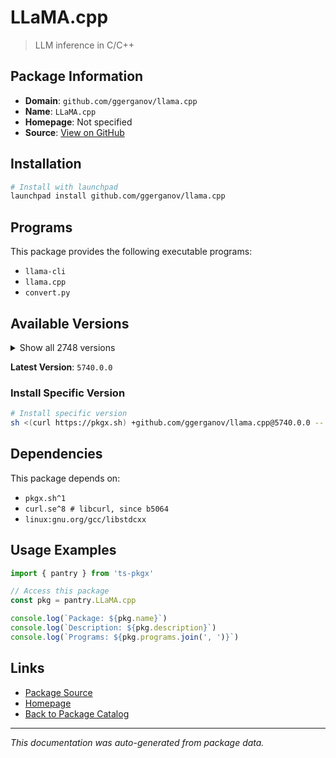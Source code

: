 # LLaMA.cpp

> LLM inference in C/C++

## Package Information

- **Domain**: `github.com/ggerganov/llama.cpp`
- **Name**: `LLaMA.cpp`
- **Homepage**: Not specified
- **Source**: [View on GitHub](https://github.com/pkgxdev/pantry/tree/main/projects/github.com/ggerganov/llama.cpp/package.yml)

## Installation

```bash
# Install with launchpad
launchpad install github.com/ggerganov/llama.cpp
```

## Programs

This package provides the following executable programs:

- `llama-cli`
- `llama.cpp`
- `convert.py`

## Available Versions

<details>
<summary>Show all 2748 versions</summary>

- `5740.0.0`, `5738.0.0`, `5737.0.0`, `5736.0.0`, `5735.0.0`
- `5734.0.0`, `5733.0.0`, `5731.0.0`, `5729.0.0`, `5728.0.0`
- `5726.0.0`, `5723.0.0`, `5722.0.0`, `5721.0.0`, `5720.0.0`
- `5719.0.0`, `5718.0.0`, `5717.0.0`, `5716.0.0`, `5715.0.0`
- `5714.0.0`, `5713.0.0`, `5712.0.0`, `5711.0.0`, `5709.0.0`
- `5708.0.0`, `5707.0.0`, `5706.0.0`, `5704.0.0`, `5703.0.0`
- `5702.0.0`, `5701.0.0`, `5699.0.0`, `5698.0.0`, `5697.0.0`
- `5696.0.0`, `5695.0.0`, `5693.0.0`, `5689.0.0`, `5688.0.0`
- `5687.0.0`, `5686.0.0`, `5685.0.0`, `5684.0.0`, `5683.0.0`
- `5682.0.0`, `5681.0.0`, `5679.0.0`, `5676.0.0`, `5675.0.0`
- `5674.0.0`, `5673.0.0`, `5672.0.0`, `5671.0.0`, `5670.0.0`
- `5669.0.0`, `5668.0.0`, `5667.0.0`, `5666.0.0`, `5664.0.0`
- `5662.0.0`, `5659.0.0`, `5657.0.0`, `5655.0.0`, `5654.0.0`
- `5653.0.0`, `5652.0.0`, `5651.0.0`, `5650.0.0`, `5649.0.0`
- `5648.0.0`, `5646.0.0`, `5645.0.0`, `5644.0.0`, `5642.0.0`
- `5641.0.0`, `5640.0.0`, `5639.0.0`, `5638.0.0`, `5637.0.0`
- `5636.0.0`, `5634.0.0`, `5633.0.0`, `5632.0.0`, `5631.0.0`
- `5630.0.0`, `5629.0.0`, `5627.0.0`, `5625.0.0`, `5624.0.0`
- `5622.0.0`, `5621.0.0`, `5620.0.0`, `5618.0.0`, `5617.0.0`
- `5615.0.0`, `5614.0.0`, `5613.0.0`, `5612.0.0`, `5610.0.0`
- `5609.0.0`, `5608.0.0`, `5606.0.0`, `5604.0.0`, `5603.0.0`
- `5602.0.0`, `5601.0.0`, `5600.0.0`, `5598.0.0`, `5596.0.0`
- `5595.0.0`, `5593.0.0`, `5592.0.0`, `5591.0.0`, `5590.0.0`
- `5589.0.0`, `5588.0.0`, `5587.0.0`, `5586.0.0`, `5585.0.0`
- `5584.0.0`, `5581.0.0`, `5580.0.0`, `5578.0.0`, `5577.0.0`
- `5576.0.0`, `5575.0.0`, `5574.0.0`, `5573.0.0`, `5572.0.0`
- `5571.0.0`, `5569.0.0`, `5568.0.0`, `5560.0.0`, `5559.0.0`
- `5558.0.0`, `5556.0.0`, `5555.0.0`, `5554.0.0`, `5552.0.0`
- `5551.0.0`, `5548.0.0`, `5547.0.0`, `5546.0.0`, `5545.0.0`
- `5544.0.0`, `5543.0.0`, `5541.0.0`, `5540.0.0`, `5539.0.0`
- `5538.0.0`, `5537.0.0`, `5535.0.0`, `5534.0.0`, `5533.0.0`
- `5532.0.0`, `5530.0.0`, `5529.0.0`, `5526.0.0`, `5524.0.0`
- `5522.0.0`, `5519.0.0`, `5517.0.0`, `5516.0.0`, `5515.0.0`
- `5514.0.0`, `5513.0.0`, `5512.0.0`, `5510.0.0`, `5509.0.0`
- `5508.0.0`, `5506.0.0`, `5505.0.0`, `5504.0.0`, `5503.0.0`
- `5502.0.0`, `5501.0.0`, `5499.0.0`, `5498.0.0`, `5497.0.0`
- `5495.0.0`, `5494.0.0`, `5493.0.0`, `5492.0.0`, `5490.0.0`
- `5489.0.0`, `5488.0.0`, `5486.0.0`, `5484.0.0`, `5483.0.0`
- `5481.0.0`, `5480.0.0`, `5479.0.0`, `5478.0.0`, `5477.0.0`
- `5476.0.0`, `5475.0.0`, `5474.0.0`, `5473.0.0`, `5472.0.0`
- `5471.0.0`, `5468.0.0`, `5466.0.0`, `5465.0.0`, `5464.0.0`
- `5463.0.0`, `5462.0.0`, `5461.0.0`, `5460.0.0`, `5459.0.0`
- `5458.0.0`, `5456.0.0`, `5454.0.0`, `5453.0.0`, `5452.0.0`
- `5451.0.0`, `5450.0.0`, `5449.0.0`, `5448.0.0`, `5446.0.0`
- `5444.0.0`, `5443.0.0`, `5442.0.0`, `5441.0.0`, `5440.0.0`
- `5439.0.0`, `5438.0.0`, `5437.0.0`, `5436.0.0`, `5435.0.0`
- `5434.0.0`, `5432.0.0`, `5431.0.0`, `5430.0.0`, `5429.0.0`
- `5427.0.0`, `5426.0.0`, `5425.0.0`, `5423.0.0`, `5422.0.0`
- `5421.0.0`, `5417.0.0`, `5415.0.0`, `5414.0.0`, `5412.0.0`
- `5411.0.0`, `5410.0.0`, `5409.0.0`, `5406.0.0`, `5405.0.0`
- `5404.0.0`, `5402.0.0`, `5401.0.0`, `5400.0.0`, `5395.0.0`
- `5394.0.0`, `5392.0.0`, `5391.0.0`, `5390.0.0`, `5388.0.0`
- `5387.0.0`, `5385.0.0`, `5384.0.0`, `5382.0.0`, `5381.0.0`
- `5380.0.0`, `5379.0.0`, `5378.0.0`, `5377.0.0`, `5372.0.0`
- `5371.0.0`, `5370.0.0`, `5368.0.0`, `5367.0.0`, `5366.0.0`
- `5365.0.0`, `5363.0.0`, `5361.0.0`, `5360.0.0`, `5359.0.0`
- `5358.0.0`, `5357.0.0`, `5356.0.0`, `5355.0.0`, `5354.0.0`
- `5353.0.0`, `5352.0.0`, `5351.0.0`, `5350.0.0`, `5349.0.0`
- `5347.0.0`, `5346.0.0`, `5345.0.0`, `5344.0.0`, `5342.0.0`
- `5341.0.0`, `5340.0.0`, `5338.0.0`, `5336.0.0`, `5335.0.0`
- `5334.0.0`, `5333.0.0`, `5332.0.0`, `5331.0.0`, `5330.0.0`
- `5329.0.0`, `5328.0.0`, `5327.0.0`, `5326.0.0`, `5325.0.0`
- `5324.0.0`, `5323.0.0`, `5322.0.0`, `5321.0.0`, `5320.0.0`
- `5318.0.0`, `5317.0.0`, `5313.0.0`, `5311.0.0`, `5310.0.0`
- `5309.0.0`, `5308.0.0`, `5306.0.0`, `5303.0.0`, `5302.0.0`
- `5301.0.0`, `5300.0.0`, `5299.0.0`, `5298.0.0`, `5297.0.0`
- `5296.0.0`, `5295.0.0`, `5293.0.0`, `5292.0.0`, `5289.0.0`
- `5287.0.0`, `5286.0.0`, `5284.0.0`, `5283.0.0`, `5281.0.0`
- `5280.0.0`, `5279.0.0`, `5278.0.0`, `5277.0.0`, `5276.0.0`
- `5275.0.0`, `5274.0.0`, `5273.0.0`, `5272.0.0`, `5271.0.0`
- `5270.0.0`, `5269.0.0`, `5267.0.0`, `5266.0.0`, `5265.0.0`
- `5261.0.0`, `5260.0.0`, `5259.0.0`, `5258.0.0`, `5257.0.0`
- `5255.0.0`, `5254.0.0`, `5253.0.0`, `5252.0.0`, `5250.0.0`
- `5249.0.0`, `5248.0.0`, `5246.0.0`, `5243.0.0`, `5242.0.0`
- `5241.0.0`, `5239.0.0`, `5237.0.0`, `5236.0.0`, `5235.0.0`
- `5233.0.0`, `5232.0.0`, `5231.0.0`, `5230.0.0`, `5228.0.0`
- `5226.0.0`, `5225.0.0`, `5223.0.0`, `5222.0.0`, `5221.0.0`
- `5220.0.0`, `5219.0.0`, `5218.0.0`, `5217.0.0`, `5216.0.0`
- `5215.0.0`, `5214.0.0`, `5213.0.0`, `5212.0.0`, `5211.0.0`
- `5210.0.0`, `5209.0.0`, `5208.0.0`, `5207.0.0`, `5205.0.0`
- `5204.0.0`, `5202.0.0`, `5201.0.0`, `5200.0.0`, `5199.0.0`
- `5198.0.0`, `5197.0.0`, `5196.0.0`, `5195.0.0`, `5194.0.0`
- `5193.0.0`, `5192.0.0`, `5191.0.0`, `5190.0.0`, `5189.0.0`
- `5188.0.0`, `5187.0.0`, `5186.0.0`, `5185.0.0`, `5184.0.0`
- `5181.0.0`, `5180.0.0`, `5178.0.0`, `5177.0.0`, `5176.0.0`
- `5175.0.0`, `5174.0.0`, `5173.0.0`, `5171.0.0`, `5170.0.0`
- `5169.0.0`, `5166.0.0`, `5165.0.0`, `5164.0.0`, `5163.0.0`
- `5162.0.0`, `5161.0.0`, `5160.0.0`, `5159.0.0`, `5158.0.0`
- `5156.0.0`, `5155.0.0`, `5153.0.0`, `5152.0.0`, `5151.0.0`
- `5150.0.0`, `5149.0.0`, `5148.0.0`, `5147.0.0`, `5146.0.0`
- `5145.0.0`, `5144.0.0`, `5143.0.0`, `5142.0.0`, `5141.0.0`
- `5140.0.0`, `5138.0.0`, `5137.0.0`, `5136.0.0`, `5135.0.0`
- `5134.0.0`, `5133.0.0`, `5132.0.0`, `5131.0.0`, `5129.0.0`
- `5127.0.0`, `5126.0.0`, `5125.0.0`, `5124.0.0`, `5123.0.0`
- `5122.0.0`, `5121.0.0`, `5120.0.0`, `5119.0.0`, `5118.0.0`
- `5117.0.0`, `5116.0.0`, `5115.0.0`, `5114.0.0`, `5113.0.0`
- `5108.0.0`, `5107.0.0`, `5106.0.0`, `5099.0.0`, `5097.0.0`
- `5096.0.0`, `5094.0.0`, `5093.0.0`, `5092.0.0`, `5089.0.0`
- `5086.0.0`, `5085.0.0`, `5084.0.0`, `5083.0.0`, `5082.0.0`
- `5081.0.0`, `5080.0.0`, `5079.0.0`, `5078.0.0`, `5076.0.0`
- `5074.0.0`, `5073.0.0`, `5072.0.0`, `5071.0.0`, `5066.0.0`
- `5064.0.0`, `5062.0.0`, `5061.0.0`, `5060.0.0`, `5059.0.0`
- `5058.0.0`, `5057.0.0`, `5056.0.0`, `5055.0.0`, `5054.0.0`
- `5053.0.0`, `5052.0.0`, `5050.0.0`, `5049.0.0`, `5046.0.0`
- `5045.0.0`, `5043.0.0`, `5041.0.0`, `5039.0.0`, `5038.0.0`
- `5037.0.0`, `5036.0.0`, `5035.0.0`, `5034.0.0`, `5033.0.0`
- `5032.0.0`, `5031.0.0`, `5030.0.0`, `5029.0.0`, `5028.0.0`
- `5026.0.0`, `5025.0.0`, `5022.0.0`, `5021.0.0`, `5019.0.0`
- `5018.0.0`, `5017.0.0`, `5016.0.0`, `5015.0.0`, `5013.0.0`
- `5012.0.0`, `5010.0.0`, `5009.0.0`, `5006.0.0`, `5005.0.0`
- `5004.0.0`, `5003.0.0`, `5002.0.0`, `5001.0.0`, `4999.0.0`
- `4998.0.0`, `4997.0.0`, `4992.0.0`, `4991.0.0`, `4990.0.0`
- `4988.0.0`, `4987.0.0`, `4986.0.0`, `4985.0.0`, `4984.0.0`
- `4982.0.0`, `4981.0.0`, `4980.0.0`, `4978.0.0`, `4977.0.0`
- `4976.0.0`, `4974.0.0`, `4972.0.0`, `4970.0.0`, `4969.0.0`
- `4967.0.0`, `4966.0.0`, `4964.0.0`, `4963.0.0`, `4961.0.0`
- `4958.0.0`, `4957.0.0`, `4956.0.0`, `4953.0.0`, `4951.0.0`
- `4948.0.0`, `4947.0.0`, `4945.0.0`, `4944.0.0`, `4942.0.0`
- `4940.0.0`, `4939.0.0`, `4938.0.0`, `4937.0.0`, `4936.0.0`
- `4935.0.0`, `4934.0.0`, `4933.0.0`, `4932.0.0`, `4930.0.0`
- `4929.0.0`, `4927.0.0`, `4926.0.0`, `4925.0.0`, `4924.0.0`
- `4923.0.0`, `4921.0.0`, `4920.0.0`, `4919.0.0`, `4916.0.0`
- `4915.0.0`, `4914.0.0`, `4913.0.0`, `4912.0.0`, `4911.0.0`
- `4910.0.0`, `4909.0.0`, `4908.0.0`, `4907.0.0`, `4905.0.0`
- `4903.0.0`, `4902.0.0`, `4901.0.0`, `4900.0.0`, `4899.0.0`
- `4898.0.0`, `4897.0.0`, `4896.0.0`, `4895.0.0`, `4893.0.0`
- `4892.0.0`, `4891.0.0`, `4889.0.0`, `4888.0.0`, `4886.0.0`
- `4885.0.0`, `4884.0.0`, `4882.0.0`, `4880.0.0`, `4879.0.0`
- `4877.0.0`, `4876.0.0`, `4875.0.0`, `4874.0.0`, `4873.0.0`
- `4872.0.0`, `4871.0.0`, `4870.0.0`, `4869.0.0`, `4868.0.0`
- `4867.0.0`, `4865.0.0`, `4864.0.0`, `4863.0.0`, `4861.0.0`
- `4860.0.0`, `4859.0.0`, `4856.0.0`, `4855.0.0`, `4854.0.0`
- `4853.0.0`, `4851.0.0`, `4849.0.0`, `4848.0.0`, `4847.0.0`
- `4846.0.0`, `4837.0.0`, `4836.0.0`, `4835.0.0`, `4834.0.0`
- `4833.0.0`, `4832.0.0`, `4831.0.0`, `4830.0.0`, `4829.0.0`
- `4827.0.0`, `4826.0.0`, `4824.0.0`, `4823.0.0`, `4821.0.0`
- `4820.0.0`, `4819.0.0`, `4818.0.0`, `4806.0.0`, `4805.0.0`
- `4804.0.0`, `4803.0.0`, `4801.0.0`, `4800.0.0`, `4799.0.0`
- `4798.0.0`, `4797.0.0`, `4796.0.0`, `4793.0.0`, `4792.0.0`
- `4790.0.0`, `4789.0.0`, `4788.0.0`, `4786.0.0`, `4785.0.0`
- `4784.0.0`, `4783.0.0`, `4778.0.0`, `4777.0.0`, `4776.0.0`
- `4775.0.0`, `4774.0.0`, `4773.0.0`, `4771.0.0`, `4770.0.0`
- `4769.0.0`, `4768.0.0`, `4767.0.0`, `4765.0.0`, `4764.0.0`
- `4763.0.0`, `4762.0.0`, `4761.0.0`, `4760.0.0`, `4759.0.0`
- `4756.0.0`, `4755.0.0`, `4754.0.0`, `4753.0.0`, `4751.0.0`
- `4749.0.0`, `4747.0.0`, `4746.0.0`, `4745.0.0`, `4743.0.0`
- `4742.0.0`, `4739.0.0`, `4738.0.0`, `4735.0.0`, `4734.0.0`
- `4733.0.0`, `4732.0.0`, `4731.0.0`, `4730.0.0`, `4728.0.0`
- `4727.0.0`, `4724.0.0`, `4722.0.0`, `4721.0.0`, `4720.0.0`
- `4719.0.0`, `4718.0.0`, `4717.0.0`, `4716.0.0`, `4714.0.0`
- `4713.0.0`, `4712.0.0`, `4710.0.0`, `4708.0.0`, `4707.0.0`
- `4706.0.0`, `4705.0.0`, `4704.0.0`, `4702.0.0`, `4699.0.0`
- `4698.0.0`, `4696.0.0`, `4695.0.0`, `4694.0.0`, `4692.0.0`
- `4689.0.0`, `4688.0.0`, `4686.0.0`, `4683.0.0`, `4682.0.0`
- `4681.0.0`, `4679.0.0`, `4678.0.0`, `4677.0.0`, `4676.0.0`
- `4675.0.0`, `4671.0.0`, `4667.0.0`, `4666.0.0`, `4663.0.0`
- `4662.0.0`, `4661.0.0`, `4660.0.0`, `4659.0.0`, `4658.0.0`
- `4657.0.0`, `4651.0.0`, `4649.0.0`, `4648.0.0`, `4647.0.0`
- `4646.0.0`, `4644.0.0`, `4643.0.0`, `4642.0.0`, `4641.0.0`
- `4640.0.0`, `4639.0.0`, `4637.0.0`, `4636.0.0`, `4634.0.0`
- `4633.0.0`, `4631.0.0`, `4628.0.0`, `4623.0.0`, `4621.0.0`
- `4620.0.0`, `4619.0.0`, `4618.0.0`, `4617.0.0`, `4616.0.0`
- `4615.0.0`, `4614.0.0`, `4613.0.0`, `4611.0.0`, `4610.0.0`
- `4609.0.0`, `4608.0.0`, `4607.0.0`, `4606.0.0`, `4605.0.0`
- `4604.0.0`, `4603.0.0`, `4601.0.0`, `4600.0.0`, `4599.0.0`
- `4598.0.0`, `4595.0.0`, `4594.0.0`, `4589.0.0`, `4588.0.0`
- `4586.0.0`, `4585.0.0`, `4583.0.0`, `4581.0.0`, `4580.0.0`
- `4576.0.0`, `4575.0.0`, `4574.0.0`, `4572.0.0`, `4570.0.0`
- `4569.0.0`, `4568.0.0`, `4567.0.0`, `4566.0.0`, `4565.0.0`
- `4564.0.0`, `4562.0.0`, `4560.0.0`, `4559.0.0`, `4557.0.0`
- `4552.0.0`, `4550.0.0`, `4549.0.0`, `4548.0.0`, `4547.0.0`
- `4546.0.0`, `4545.0.0`, `4543.0.0`, `4542.0.0`, `4539.0.0`
- `4538.0.0`, `4537.0.0`, `4536.0.0`, `4535.0.0`, `4534.0.0`
- `4533.0.0`, `4532.0.0`, `4529.0.0`, `4528.0.0`, `4527.0.0`
- `4526.0.0`, `4525.0.0`, `4524.0.0`, `4523.0.0`, `4522.0.0`
- `4521.0.0`, `4520.0.0`, `4519.0.0`, `4518.0.0`, `4516.0.0`
- `4514.0.0`, `4513.0.0`, `4512.0.0`, `4510.0.0`, `4509.0.0`
- `4508.0.0`, `4506.0.0`, `4504.0.0`, `4503.0.0`, `4502.0.0`
- `4501.0.0`, `4500.0.0`, `4499.0.0`, `4497.0.0`, `4493.0.0`
- `4491.0.0`, `4488.0.0`, `4487.0.0`, `4485.0.0`, `4481.0.0`
- `4475.0.0`, `4474.0.0`, `4468.0.0`, `4467.0.0`, `4466.0.0`
- `4465.0.0`, `4464.0.0`, `4458.0.0`, `4457.0.0`, `4456.0.0`
- `4453.0.0`, `4451.0.0`, `4450.0.0`, `4447.0.0`, `4446.0.0`
- `4445.0.0`, `4443.0.0`, `4440.0.0`, `4439.0.0`, `4438.0.0`
- `4437.0.0`, `4435.0.0`, `4434.0.0`, `4433.0.0`, `4432.0.0`
- `4431.0.0`, `4430.0.0`, `4428.0.0`, `4426.0.0`, `4425.0.0`
- `4424.0.0`, `4423.0.0`, `4422.0.0`, `4421.0.0`, `4420.0.0`
- `4419.0.0`, `4418.0.0`, `4416.0.0`, `4415.0.0`, `4414.0.0`
- `4411.0.0`, `4409.0.0`, `4406.0.0`, `4404.0.0`, `4403.0.0`
- `4402.0.0`, `4400.0.0`, `4399.0.0`, `4398.0.0`, `4397.0.0`
- `4396.0.0`, `4394.0.0`, `4393.0.0`, `4392.0.0`, `4391.0.0`
- `4390.0.0`, `4389.0.0`, `4388.0.0`, `4387.0.0`, `4386.0.0`
- `4385.0.0`, `4384.0.0`, `4383.0.0`, `4382.0.0`, `4381.0.0`
- `4380.0.0`, `4379.0.0`, `4378.0.0`, `4376.0.0`, `4375.0.0`
- `4372.0.0`, `4371.0.0`, `4369.0.0`, `4368.0.0`, `4367.0.0`
- `4366.0.0`, `4365.0.0`, `4363.0.0`, `4362.0.0`, `4361.0.0`
- `4360.0.0`, `4359.0.0`, `4358.0.0`, `4357.0.0`, `4354.0.0`
- `4353.0.0`, `4351.0.0`, `4350.0.0`, `4349.0.0`, `4348.0.0`
- `4343.0.0`, `4342.0.0`, `4341.0.0`, `4338.0.0`, `4337.0.0`
- `4333.0.0`, `4331.0.0`, `4329.0.0`, `4327.0.0`, `4326.0.0`
- `4325.0.0`, `4324.0.0`, `4321.0.0`, `4320.0.0`, `4319.0.0`
- `4318.0.0`, `4317.0.0`, `4315.0.0`, `4314.0.0`, `4312.0.0`
- `4311.0.0`, `4304.0.0`, `4302.0.0`, `4301.0.0`, `4300.0.0`
- `4299.0.0`, `4298.0.0`, `4297.0.0`, `4296.0.0`, `4295.0.0`
- `4293.0.0`, `4292.0.0`, `4291.0.0`, `4290.0.0`, `4288.0.0`
- `4287.0.0`, `4285.0.0`, `4284.0.0`, `4283.0.0`, `4282.0.0`
- `4281.0.0`, `4280.0.0`, `4279.0.0`, `4276.0.0`, `4273.0.0`
- `4272.0.0`, `4271.0.0`, `4267.0.0`, `4266.0.0`, `4265.0.0`
- `4262.0.0`, `4261.0.0`, `4260.0.0`, `4258.0.0`, `4256.0.0`
- `4255.0.0`, `4254.0.0`, `4253.0.0`, `4248.0.0`, `4246.0.0`
- `4243.0.0`, `4242.0.0`, `4240.0.0`, `4239.0.0`, `4234.0.0`
- `4233.0.0`, `4231.0.0`, `4230.0.0`, `4227.0.0`, `4226.0.0`
- `4224.0.0`, `4222.0.0`, `4221.0.0`, `4220.0.0`, `4219.0.0`
- `4218.0.0`, `4217.0.0`, `4216.0.0`, `4215.0.0`, `4214.0.0`
- `4212.0.0`, `4210.0.0`, `4209.0.0`, `4208.0.0`, `4206.0.0`
- `4204.0.0`, `4203.0.0`, `4202.0.0`, `4201.0.0`, `4200.0.0`
- `4195.0.0`, `4191.0.0`, `4179.0.0`, `4178.0.0`, `4177.0.0`
- `4176.0.0`, `4175.0.0`, `4174.0.0`, `4173.0.0`, `4171.0.0`
- `4170.0.0`, `4169.0.0`, `4168.0.0`, `4167.0.0`, `4164.0.0`
- `4163.0.0`, `4162.0.0`, `4161.0.0`, `4160.0.0`, `4157.0.0`
- `4154.0.0`, `4153.0.0`, `4151.0.0`, `4150.0.0`, `4149.0.0`
- `4148.0.0`, `4143.0.0`, `4142.0.0`, `4141.0.0`, `4139.0.0`
- `4138.0.0`, `4137.0.0`, `4134.0.0`, `4133.0.0`, `4132.0.0`
- `4131.0.0`, `4130.0.0`, `4129.0.0`, `4128.0.0`, `4127.0.0`
- `4126.0.0`, `4122.0.0`, `4120.0.0`, `4118.0.0`, `4115.0.0`
- `4114.0.0`, `4113.0.0`, `4112.0.0`, `4111.0.0`, `4103.0.0`
- `4102.0.0`, `4100.0.0`, `4098.0.0`, `4095.0.0`, `4094.0.0`
- `4092.0.0`, `4091.0.0`, `4088.0.0`, `4087.0.0`, `4082.0.0`
- `4081.0.0`, `4080.0.0`, `4079.0.0`, `4078.0.0`, `4077.0.0`
- `4076.0.0`, `4075.0.0`, `4071.0.0`, `4069.0.0`, `4068.0.0`
- `4067.0.0`, `4066.0.0`, `4065.0.0`, `4062.0.0`, `4056.0.0`
- `4055.0.0`, `4053.0.0`, `4052.0.0`, `4050.0.0`, `4048.0.0`
- `4044.0.0`, `4042.0.0`, `4041.0.0`, `4040.0.0`, `4038.0.0`
- `4037.0.0`, `4036.0.0`, `4034.0.0`, `4033.0.0`, `4032.0.0`
- `4027.0.0`, `4026.0.0`, `4025.0.0`, `4024.0.0`, `4023.0.0`
- `4020.0.0`, `4019.0.0`, `4016.0.0`, `4015.0.0`, `4014.0.0`
- `4013.0.0`, `4011.0.0`, `4010.0.0`, `4009.0.0`, `4007.0.0`
- `4006.0.0`, `4005.0.0`, `4003.0.0`, `4002.0.0`, `4001.0.0`
- `4000.0.0`, `3999.0.0`, `3998.0.0`, `3997.0.0`, `3996.0.0`
- `3995.0.0`, `3994.0.0`, `3991.0.0`, `3990.0.0`, `3989.0.0`
- `3988.0.0`, `3987.0.0`, `3985.0.0`, `3984.0.0`, `3983.0.0`
- `3982.0.0`, `3978.0.0`, `3977.0.0`, `3975.0.0`, `3974.0.0`
- `3972.0.0`, `3971.0.0`, `3970.0.0`, `3967.0.0`, `3964.0.0`
- `3962.0.0`, `3961.0.0`, `3960.0.0`, `3958.0.0`, `3957.0.0`
- `3952.0.0`, `3950.0.0`, `3949.0.0`, `3948.0.0`, `3946.0.0`
- `3943.0.0`, `3942.0.0`, `3941.0.0`, `3940.0.0`, `3939.0.0`
- `3938.0.0`, `3936.0.0`, `3935.0.0`, `3933.0.0`, `3932.0.0`
- `3931.0.0`, `3930.0.0`, `3927.0.0`, `3926.0.0`, `3925.0.0`
- `3923.0.0`, `3922.0.0`, `3921.0.0`, `3920.0.0`, `3917.0.0`
- `3916.0.0`, `3914.0.0`, `3912.0.0`, `3911.0.0`, `3909.0.0`
- `3907.0.0`, `3906.0.0`, `3905.0.0`, `3904.0.0`, `3903.0.0`
- `3902.0.0`, `3901.0.0`, `3899.0.0`, `3898.0.0`, `3896.0.0`
- `3895.0.0`, `3892.0.0`, `3889.0.0`, `3887.0.0`, `3886.0.0`
- `3883.0.0`, `3880.0.0`, `3878.0.0`, `3874.0.0`, `3873.0.0`
- `3872.0.0`, `3870.0.0`, `3869.0.0`, `3868.0.0`, `3867.0.0`
- `3866.0.0`, `3865.0.0`, `3864.0.0`, `3863.0.0`, `3861.0.0`
- `3856.0.0`, `3855.0.0`, `3853.0.0`, `3849.0.0`, `3848.0.0`
- `3847.0.0`, `3841.0.0`, `3837.0.0`, `3835.0.0`, `3834.0.0`
- `3832.0.0`, `3831.0.0`, `3829.0.0`, `3828.0.0`, `3827.0.0`
- `3825.0.0`, `3824.0.0`, `3823.0.0`, `3822.0.0`, `3821.0.0`
- `3818.0.0`, `3817.0.0`, `3816.0.0`, `3814.0.0`, `3813.0.0`
- `3812.0.0`, `3811.0.0`, `3808.0.0`, `3807.0.0`, `3806.0.0`
- `3805.0.0`, `3804.0.0`, `3803.0.0`, `3802.0.0`, `3801.0.0`
- `3800.0.0`, `3799.0.0`, `3798.0.0`, `3795.0.0`, `3790.0.0`
- `3789.0.0`, `3788.0.0`, `3787.0.0`, `3786.0.0`, `3785.0.0`
- `3783.0.0`, `3782.0.0`, `3781.0.0`, `3779.0.0`, `3778.0.0`
- `3777.0.0`, `3775.0.0`, `3774.0.0`, `3772.0.0`, `3771.0.0`
- `3770.0.0`, `3767.0.0`, `3766.0.0`, `3765.0.0`, `3764.0.0`
- `3763.0.0`, `3761.0.0`, `3760.0.0`, `3759.0.0`, `3756.0.0`
- `3755.0.0`, `3754.0.0`, `3753.0.0`, `3752.0.0`, `3751.0.0`
- `3750.0.0`, `3749.0.0`, `3747.0.0`, `3744.0.0`, `3743.0.0`
- `3740.0.0`, `3737.0.0`, `3735.0.0`, `3733.0.0`, `3731.0.0`
- `3729.0.0`, `3728.0.0`, `3727.0.0`, `3726.0.0`, `3725.0.0`
- `3723.0.0`, `3721.0.0`, `3720.0.0`, `3718.0.0`, `3717.0.0`
- `3716.0.0`, `3715.0.0`, `3714.0.0`, `3713.0.0`, `3711.0.0`
- `3707.0.0`, `3706.0.0`, `3705.0.0`, `3704.0.0`, `3703.0.0`
- `3702.0.0`, `3701.0.0`, `3700.0.0`, `3699.0.0`, `3688.0.0`
- `3687.0.0`, `3686.0.0`, `3685.0.0`, `3684.0.0`, `3683.0.0`
- `3682.0.0`, `3681.0.0`, `3680.0.0`, `3678.0.0`, `3677.0.0`
- `3676.0.0`, `3675.0.0`, `3674.0.0`, `3672.0.0`, `3671.0.0`
- `3669.0.0`, `3668.0.0`, `3667.0.0`, `3666.0.0`, `3664.0.0`
- `3661.0.0`, `3658.0.0`, `3656.0.0`, `3655.0.0`, `3654.0.0`
- `3652.0.0`, `3651.0.0`, `3649.0.0`, `3647.0.0`, `3645.0.0`
- `3644.0.0`, `3643.0.0`, `3639.0.0`, `3636.0.0`, `3635.0.0`
- `3634.0.0`, `3633.0.0`, `3632.0.0`, `3631.0.0`, `3630.0.0`
- `3629.0.0`, `3625.0.0`, `3623.0.0`, `3622.0.0`, `3621.0.0`
- `3620.0.0`, `3617.0.0`, `3616.0.0`, `3615.0.0`, `3614.0.0`
- `3613.0.0`, `3612.0.0`, `3611.0.0`, `3610.0.0`, `3609.0.0`
- `3608.0.0`, `3607.0.0`, `3606.0.0`, `3604.0.0`, `3603.0.0`
- `3600.0.0`, `3599.0.0`, `3598.0.0`, `3593.0.0`, `3592.0.0`
- `3591.0.0`, `3590.0.0`, `3589.0.0`, `3588.0.0`, `3587.0.0`
- `3585.0.0`, `3584.0.0`, `3583.0.0`, `3582.0.0`, `3581.0.0`
- `3580.0.0`, `3578.0.0`, `3577.0.0`, `3575.0.0`, `3574.0.0`
- `3573.0.0`, `3571.0.0`, `3567.0.0`, `3566.0.0`, `3565.0.0`
- `3564.0.0`, `3563.0.0`, `3561.0.0`, `3560.0.0`, `3559.0.0`
- `3557.0.0`, `3556.0.0`, `3551.0.0`, `3547.0.0`, `3543.0.0`
- `3542.0.0`, `3541.0.0`, `3540.0.0`, `3539.0.0`, `3538.0.0`
- `3537.0.0`, `3536.0.0`, `3534.0.0`, `3532.0.0`, `3531.0.0`
- `3529.0.0`, `3528.0.0`, `3527.0.0`, `3525.0.0`, `3524.0.0`
- `3522.0.0`, `3520.0.0`, `3519.0.0`, `3517.0.0`, `3516.0.0`
- `3515.0.0`, `3512.0.0`, `3510.0.0`, `3509.0.0`, `3508.0.0`
- `3506.0.0`, `3505.0.0`, `3504.0.0`, `3503.0.0`, `3502.0.0`
- `3501.0.0`, `3500.0.0`, `3499.0.0`, `3498.0.0`, `3497.0.0`
- `3496.0.0`, `3495.0.0`, `3490.0.0`, `3489.0.0`, `3488.0.0`
- `3487.0.0`, `3486.0.0`, `3485.0.0`, `3484.0.0`, `3483.0.0`
- `3482.0.0`, `3479.0.0`, `3472.0.0`, `3471.0.0`, `3470.0.0`
- `3469.0.0`, `3468.0.0`, `3467.0.0`, `3465.0.0`, `3464.0.0`
- `3463.0.0`, `3462.0.0`, `3461.0.0`, `3460.0.0`, `3459.0.0`
- `3458.0.0`, `3456.0.0`, `3452.0.0`, `3451.0.0`, `3450.0.0`
- `3449.0.0`, `3447.0.0`, `3445.0.0`, `3442.0.0`, `3441.0.0`
- `3440.0.0`, `3438.0.0`, `3437.0.0`, `3436.0.0`, `3434.0.0`
- `3433.0.0`, `3428.0.0`, `3427.0.0`, `3425.0.0`, `3423.0.0`
- `3421.0.0`, `3419.0.0`, `3418.0.0`, `3416.0.0`, `3412.0.0`
- `3408.0.0`, `3407.0.0`, `3406.0.0`, `3405.0.0`, `3403.0.0`
- `3402.0.0`, `3400.0.0`, `3398.0.0`, `3396.0.0`, `3394.0.0`
- `3393.0.0`, `3392.0.0`, `3389.0.0`, `3387.0.0`, `3386.0.0`
- `3385.0.0`, `3384.0.0`, `3383.0.0`, `3382.0.0`, `3381.0.0`
- `3378.0.0`, `3376.0.0`, `3375.0.0`, `3374.0.0`, `3373.0.0`
- `3371.0.0`, `3370.0.0`, `3369.0.0`, `3368.0.0`, `3367.0.0`
- `3366.0.0`, `3365.0.0`, `3363.0.0`, `3361.0.0`, `3358.0.0`
- `3356.0.0`, `3355.0.0`, `3354.0.0`, `3353.0.0`, `3347.0.0`
- `3345.0.0`, `3342.0.0`, `3341.0.0`, `3340.0.0`, `3334.0.0`
- `3333.0.0`, `3332.0.0`, `3328.0.0`, `3327.0.0`, `3325.0.0`
- `3324.0.0`, `3322.0.0`, `3317.0.0`, `3316.0.0`, `3315.0.0`
- `3314.0.0`, `3311.0.0`, `3309.0.0`, `3307.0.0`, `3306.0.0`
- `3305.0.0`, `3304.0.0`, `3303.0.0`, `3295.0.0`, `3294.0.0`
- `3293.0.0`, `3292.0.0`, `3291.0.0`, `3290.0.0`, `3289.0.0`
- `3287.0.0`, `3286.0.0`, `3285.0.0`, `3284.0.0`, `3283.0.0`
- `3282.0.0`, `3280.0.0`, `3279.0.0`, `3278.0.0`, `3276.0.0`
- `3274.0.0`, `3273.0.0`, `3269.0.0`, `3267.0.0`, `3266.0.0`
- `3265.0.0`, `3264.0.0`, `3263.0.0`, `3262.0.0`, `3261.0.0`
- `3260.0.0`, `3259.0.0`, `3258.0.0`, `3256.0.0`, `3254.0.0`
- `3252.0.0`, `3250.0.0`, `3249.0.0`, `3248.0.0`, `3246.0.0`
- `3245.0.0`, `3243.0.0`, `3242.0.0`, `3241.0.0`, `3240.0.0`
- `3233.0.0`, `3232.0.0`, `3231.0.0`, `3230.0.0`, `3229.0.0`
- `3228.0.0`, `3227.0.0`, `3226.0.0`, `3223.0.0`, `3222.0.0`
- `3220.0.0`, `3219.0.0`, `3218.0.0`, `3216.0.0`, `3212.0.0`
- `3211.0.0`, `3209.0.0`, `3208.0.0`, `3206.0.0`, `3205.0.0`
- `3204.0.0`, `3202.0.0`, `3201.0.0`, `3199.0.0`, `3197.0.0`
- `3195.0.0`, `3194.0.0`, `3193.0.0`, `3190.0.0`, `3189.0.0`
- `3188.0.0`, `3187.0.0`, `3186.0.0`, `3184.0.0`, `3183.0.0`
- `3182.0.0`, `3181.0.0`, `3180.0.0`, `3179.0.0`, `3178.0.0`
- `3177.0.0`, `3175.0.0`, `3166.0.0`, `3163.0.0`, `3162.0.0`
- `3158.0.0`, `3156.0.0`, `3154.0.0`, `3153.0.0`, `3152.0.0`
- `3151.0.0`, `3150.0.0`, `3149.0.0`, `3148.0.0`, `3147.0.0`
- `3146.0.0`, `3145.0.0`, `3143.0.0`, `3140.0.0`, `3139.0.0`
- `3138.0.0`, `3135.0.0`, `3134.0.0`, `3131.0.0`, `3130.0.0`
- `3091.0.0`, `3089.0.0`, `3088.0.0`, `3087.0.0`, `3086.0.0`
- `3085.0.0`, `3083.0.0`, `3082.0.0`, `3080.0.0`, `3079.0.0`
- `3078.0.0`, `3077.0.0`, `3076.0.0`, `3075.0.0`, `3074.0.0`
- `3073.0.0`, `3072.0.0`, `3071.0.0`, `3070.0.0`, `3067.0.0`
- `3066.0.0`, `3065.0.0`, `3063.0.0`, `3058.0.0`, `3056.0.0`
- `3051.0.0`, `3046.0.0`, `3045.0.0`, `3044.0.0`, `3042.0.0`
- `3040.0.0`, `3039.0.0`, `3038.0.0`, `3037.0.0`, `3036.0.0`
- `3035.0.0`, `3033.0.0`, `3030.0.0`, `3029.0.0`, `3028.0.0`
- `3027.0.0`, `3026.0.0`, `3025.0.0`, `3024.0.0`, `3023.0.0`
- `3021.0.0`, `3019.0.0`, `3018.0.0`, `3015.0.0`, `3014.0.0`
- `3012.0.0`, `3011.0.0`, `3010.0.0`, `3008.0.0`, `3007.0.0`
- `3006.0.0`, `3003.0.0`, `3001.0.0`, `2998.0.0`, `2996.0.0`
- `2995.0.0`, `2994.0.0`, `2993.0.0`, `2992.0.0`, `2989.0.0`
- `2988.0.0`, `2985.0.0`, `2984.0.0`, `2982.0.0`, `2981.0.0`
- `2979.0.0`, `2978.0.0`, `2976.0.0`, `2974.0.0`, `2973.0.0`
- `2972.0.0`, `2970.0.0`, `2969.0.0`, `2968.0.0`, `2967.0.0`
- `2966.0.0`, `2965.0.0`, `2964.0.0`, `2963.0.0`, `2962.0.0`
- `2961.0.0`, `2958.0.0`, `2956.0.0`, `2955.0.0`, `2953.0.0`
- `2952.0.0`, `2950.0.0`, `2949.0.0`, `2948.0.0`, `2946.0.0`
- `2945.0.0`, `2943.0.0`, `2941.0.0`, `2940.0.0`, `2939.0.0`
- `2938.0.0`, `2937.0.0`, `2936.0.0`, `2934.0.0`, `2933.0.0`
- `2932.0.0`, `2930.0.0`, `2929.0.0`, `2928.0.0`, `2927.0.0`
- `2926.0.0`, `2923.0.0`, `2922.0.0`, `2921.0.0`, `2918.0.0`
- `2917.0.0`, `2916.0.0`, `2915.0.0`, `2914.0.0`, `2913.0.0`
- `2910.0.0`, `2909.0.0`, `2908.0.0`, `2906.0.0`, `2901.0.0`
- `2899.0.0`, `2897.0.0`, `2894.0.0`, `2893.0.0`, `2892.0.0`
- `2891.0.0`, `2890.0.0`, `2889.0.0`, `2885.0.0`, `2884.0.0`
- `2879.0.0`, `2878.0.0`, `2877.0.0`, `2876.0.0`, `2875.0.0`
- `2874.0.0`, `2871.0.0`, `2870.0.0`, `2868.0.0`, `2867.0.0`
- `2865.0.0`, `2864.0.0`, `2862.0.0`, `2861.0.0`, `2860.0.0`
- `2859.0.0`, `2854.0.0`, `2852.0.0`, `2848.0.0`, `2847.0.0`
- `2846.0.0`, `2845.0.0`, `2844.0.0`, `2843.0.0`, `2842.0.0`
- `2840.0.0`, `2839.0.0`, `2838.0.0`, `2837.0.0`, `2836.0.0`
- `2835.0.0`, `2834.0.0`, `2831.0.0`, `2830.0.0`, `2828.0.0`
- `2826.0.0`, `2824.0.0`, `2822.0.0`, `2821.0.0`, `2820.0.0`
- `2818.0.0`, `2817.0.0`, `2816.0.0`, `2815.0.0`, `2813.0.0`
- `2812.0.0`, `2811.0.0`, `2808.0.0`, `2805.0.0`, `2804.0.0`
- `2803.0.0`, `2800.0.0`, `2797.0.0`, `2794.0.0`, `2793.0.0`
- `2791.0.0`, `2789.0.0`, `2787.0.0`, `2785.0.0`, `2784.0.0`
- `2783.0.0`, `2781.0.0`, `2780.0.0`, `2779.0.0`, `2777.0.0`
- `2776.0.0`, `2775.0.0`, `2774.0.0`, `2773.0.0`, `2772.0.0`
- `2771.0.0`, `2769.0.0`, `2767.0.0`, `2766.0.0`, `2764.0.0`
- `2763.0.0`, `2761.0.0`, `2760.0.0`, `2757.0.0`, `2756.0.0`
- `2755.0.0`, `2754.0.0`, `2753.0.0`, `2751.0.0`, `2750.0.0`
- `2749.0.0`, `2748.0.0`, `2747.0.0`, `2746.0.0`, `2740.0.0`
- `2737.0.0`, `2736.0.0`, `2735.0.0`, `2734.0.0`, `2731.0.0`
- `2730.0.0`, `2729.0.0`, `2728.0.0`, `2727.0.0`, `2724.0.0`
- `2717.0.0`, `2715.0.0`, `2714.0.0`, `2712.0.0`, `2710.0.0`
- `2709.0.0`, `2708.0.0`, `2707.0.0`, `2702.0.0`, `2700.0.0`
- `2699.0.0`, `2698.0.0`, `2697.0.0`, `2696.0.0`, `2694.0.0`
- `2692.0.0`, `2691.0.0`, `2690.0.0`, `2687.0.0`, `2686.0.0`
- `2684.0.0`, `2683.0.0`, `2681.0.0`, `2680.0.0`, `2679.0.0`
- `2678.0.0`, `2676.0.0`, `2675.0.0`, `2674.0.0`, `2673.0.0`
- `2671.0.0`, `2670.0.0`, `2669.0.0`, `2667.0.0`, `2666.0.0`
- `2665.0.0`, `2664.0.0`, `2663.0.0`, `2661.0.0`, `2660.0.0`
- `2658.0.0`, `2657.0.0`, `2656.0.0`, `2646.0.0`, `2645.0.0`
- `2636.0.0`, `2632.0.0`, `2630.0.0`, `2629.0.0`, `2619.0.0`
- `2615.0.0`, `2613.0.0`, `2612.0.0`, `2608.0.0`, `2589.0.0`
- `2586.0.0`, `2581.0.0`, `2579.0.0`, `2578.0.0`, `2576.0.0`
- `2573.0.0`, `2568.0.0`, `2567.0.0`, `2566.0.0`, `2563.0.0`
- `2554.0.0`, `2548.0.0`, `2543.0.0`, `2542.0.0`, `2541.0.0`
- `2540.0.0`, `2536.0.0`, `2534.0.0`, `2531.0.0`, `2529.0.0`
- `2527.0.0`, `2526.0.0`, `2523.0.0`, `2521.0.0`, `2520.0.0`
- `2518.0.0`, `2517.0.0`, `2516.0.0`, `2514.0.0`, `2510.0.0`
- `2509.0.0`, `2508.0.0`, `2503.0.0`, `2502.0.0`, `2501.0.0`
- `2499.0.0`, `2497.0.0`, `2496.0.0`, `2495.0.0`, `2494.0.0`
- `2493.0.0`, `2491.0.0`, `2489.0.0`, `2487.0.0`, `2480.0.0`
- `2479.0.0`, `2478.0.0`, `2476.0.0`, `2475.0.0`, `2474.0.0`
- `2471.0.0`, `2466.0.0`, `2465.0.0`, `2463.0.0`, `2462.0.0`
- `2461.0.0`, `2458.0.0`, `2457.0.0`, `2456.0.0`, `2454.0.0`
- `2450.0.0`, `2449.0.0`, `2448.0.0`, `2447.0.0`, `2440.0.0`
- `2439.0.0`, `2438.0.0`, `2437.0.0`, `2436.0.0`, `2435.0.0`
- `2434.0.0`, `2433.0.0`, `2432.0.0`, `2430.0.0`, `2428.0.0`
- `2427.0.0`, `2424.0.0`, `2423.0.0`, `2420.0.0`, `2419.0.0`
- `2418.0.0`, `2417.0.0`, `2414.0.0`, `2413.0.0`, `2411.0.0`
- `2410.0.0`, `2409.0.0`, `2408.0.0`, `2407.0.0`, `2406.0.0`
- `2405.0.0`, `2404.0.0`, `2402.0.0`, `2400.0.0`, `2399.0.0`
- `2398.0.0`, `2397.0.0`, `2396.0.0`, `2395.0.0`, `2394.0.0`
- `2393.0.0`, `2392.0.0`, `2391.0.0`, `2389.0.0`, `2387.0.0`
- `2386.0.0`, `2385.0.0`, `2384.0.0`, `2382.0.0`, `2381.0.0`
- `2380.0.0`, `2378.0.0`, `2377.0.0`, `2376.0.0`, `2374.0.0`
- `2372.0.0`, `2371.0.0`, `2370.0.0`, `2369.0.0`, `2368.0.0`
- `2367.0.0`, `2366.0.0`, `2365.0.0`, `2364.0.0`, `2363.0.0`
- `2362.0.0`, `2361.0.0`, `2360.0.0`, `2359.0.0`, `2358.0.0`
- `2357.0.0`, `2356.0.0`, `2355.0.0`, `2354.0.0`, `2352.0.0`
- `2350.0.0`, `2346.0.0`, `2345.0.0`, `2343.0.0`, `2334.0.0`
- `2333.0.0`, `2331.0.0`, `2330.0.0`, `2329.0.0`, `2327.0.0`
- `2324.0.0`, `2323.0.0`, `2321.0.0`, `2320.0.0`, `2319.0.0`
- `2318.0.0`, `2316.0.0`, `2314.0.0`, `2313.0.0`, `2312.0.0`
- `2311.0.0`, `2308.0.0`, `2306.0.0`, `2304.0.0`, `2303.0.0`
- `2302.0.0`, `2301.0.0`, `2300.0.0`, `2299.0.0`, `2298.0.0`
- `2297.0.0`, `2296.0.0`, `2294.0.0`, `2293.0.0`, `2283.0.0`
- `2282.0.0`, `2281.0.0`, `2280.0.0`, `2279.0.0`, `2278.0.0`
- `2277.0.0`, `2276.0.0`, `2275.0.0`, `2274.0.0`, `2272.0.0`
- `2271.0.0`, `2270.0.0`, `2269.0.0`, `2268.0.0`, `2266.0.0`
- `2264.0.0`, `2263.0.0`, `2262.0.0`, `2261.0.0`, `2259.0.0`
- `2258.0.0`, `2257.0.0`, `2256.0.0`, `2254.0.0`, `2253.0.0`
- `2252.0.0`, `2251.0.0`, `2249.0.0`, `2248.0.0`, `2247.0.0`
- `2246.0.0`, `2245.0.0`, `2241.0.0`, `2240.0.0`, `2239.0.0`
- `2237.0.0`, `2235.0.0`, `2234.0.0`, `2233.0.0`, `2232.0.0`
- `2231.0.0`, `2230.0.0`, `2228.0.0`, `2226.0.0`, `2223.0.0`
- `2222.0.0`, `2221.0.0`, `2220.0.0`, `2217.0.0`, `2215.0.0`
- `2214.0.0`, `2213.0.0`, `2212.0.0`, `2205.0.0`, `2204.0.0`
- `2202.0.0`, `2201.0.0`, `2197.0.0`, `2196.0.0`, `2194.0.0`
- `2193.0.0`, `2191.0.0`, `2190.0.0`, `2189.0.0`, `2187.0.0`
- `2186.0.0`, `2185.0.0`, `2184.0.0`, `2182.0.0`, `2181.0.0`
- `2180.0.0`, `2179.0.0`, `2178.0.0`, `2177.0.0`, `2176.0.0`
- `2175.0.0`, `2174.0.0`, `2172.0.0`, `2167.0.0`, `2144.0.0`
- `2143.0.0`, `2142.0.0`, `2141.0.0`, `2140.0.0`, `2139.0.0`
- `2138.0.0`, `2137.0.0`, `2136.0.0`, `2135.0.0`, `2134.0.0`
- `2133.0.0`, `2131.0.0`, `2130.0.0`, `2129.0.0`, `2128.0.0`
- `2127.0.0`, `2125.0.0`, `2124.0.0`, `2123.0.0`, `2122.0.0`
- `2121.0.0`, `2119.0.0`, `2118.0.0`, `2117.0.0`, `2116.0.0`
- `2114.0.0`, `2110.0.0`, `2109.0.0`, `2107.0.0`, `2106.0.0`
- `2105.0.0`, `2104.0.0`, `2103.0.0`, `2101.0.0`, `2100.0.0`
- `2098.0.0`, `2096.0.0`, `2093.0.0`, `2091.0.0`, `2090.0.0`
- `2087.0.0`, `2086.0.0`, `2084.0.0`, `2083.0.0`, `2081.0.0`
- `2079.0.0`, `2078.0.0`, `2077.0.0`, `2076.0.0`, `2074.0.0`
- `2072.0.0`, `2071.0.0`, `2070.0.0`, `2068.0.0`, `2067.0.0`
- `2066.0.0`, `2062.0.0`, `2060.0.0`, `2059.0.0`, `2058.0.0`
- `2057.0.0`, `2055.0.0`, `2054.0.0`, `2053.0.0`, `2051.0.0`
- `2050.0.0`, `2047.0.0`, `2045.0.0`, `2043.0.0`, `2042.0.0`
- `2041.0.0`, `2040.0.0`, `2039.0.0`, `2038.0.0`, `2037.0.0`
- `2036.0.0`, `2035.0.0`, `2034.0.0`, `2033.0.0`, `2032.0.0`
- `2031.0.0`, `2030.0.0`, `2029.0.0`, `2028.0.0`, `2027.0.0`
- `2026.0.0`, `2023.7.20`, `2023.4.11`, `2022.0.0`, `2016.0.0`
- `2015.0.0`, `2014.0.0`, `2013.0.0`, `2012.0.0`, `2008.0.0`
- `2007.0.0`, `2006.0.0`, `2005.0.0`, `2004.0.0`, `2000.0.0`
- `1999.0.0`, `1998.0.0`, `1996.0.0`, `1995.0.0`, `1993.0.0`
- `1992.0.0`, `1990.0.0`, `1989.0.0`, `1988.0.0`, `1987.0.0`
- `1985.0.0`, `1984.0.0`, `1983.0.0`, `1982.0.0`, `1981.0.0`
- `1980.0.0`, `1979.0.0`, `1976.0.0`, `1975.0.0`, `1974.0.0`
- `1971.0.0`, `1969.0.0`, `1966.0.0`, `1965.0.0`, `1964.0.0`
- `1961.0.0`, `1960.0.0`, `1959.0.0`, `1958.0.0`, `1957.0.0`
- `1956.0.0`, `1954.0.0`, `1953.0.0`, `1952.0.0`, `1951.0.0`
- `1943.0.0`, `1942.0.0`, `1941.0.0`, `1940.0.0`, `1939.0.0`
- `1892.0.0`, `1891.0.0`, `1889.0.0`, `1887.0.0`, `1886.0.0`
- `1885.0.0`, `1884.0.0`, `1882.0.0`, `1881.0.0`, `1880.0.0`
- `1879.0.0`, `1878.0.0`, `1876.0.0`, `1875.0.0`, `1874.0.0`
- `1873.0.0`, `1872.0.0`, `1871.0.0`, `1869.0.0`, `1868.0.0`
- `1867.0.0`, `1866.0.0`, `1865.0.0`, `1864.0.0`, `1862.0.0`
- `1861.0.0`, `1860.0.0`, `1859.0.0`, `1858.0.0`, `1857.0.0`
- `1856.0.0`, `1855.0.0`, `1854.0.0`, `1853.0.0`, `1851.0.0`
- `1850.0.0`, `1849.0.0`, `1848.0.0`, `1844.0.0`, `1843.0.0`
- `1842.0.0`, `1841.0.0`, `1840.0.0`, `1838.0.0`, `1837.0.0`
- `1836.0.0`, `1834.0.0`, `1833.0.0`, `1832.0.0`, `1831.0.0`
- `1830.0.0`, `1829.0.0`, `1828.0.0`, `1827.0.0`, `1826.0.0`
- `1825.0.0`, `1824.0.0`, `1823.0.0`, `1822.0.0`, `1821.0.0`
- `1820.0.0`, `1819.0.0`, `1818.0.0`, `1810.0.0`, `1808.0.0`
- `1807.0.0`, `1806.0.0`, `1803.0.0`, `1796.0.0`, `1795.0.0`
- `1794.0.0`, `1792.0.0`, `1791.0.0`, `1789.0.0`, `1788.0.0`
- `1786.0.0`, `1785.0.0`, `1784.0.0`, `1783.0.0`, `1782.0.0`
- `1781.0.0`, `1779.0.0`, `1778.0.0`, `1777.0.0`, `1775.0.0`
- `1773.0.0`, `1770.0.0`, `1768.0.0`, `1767.0.0`, `1766.0.0`
- `1765.0.0`, `1763.0.0`, `1761.0.0`, `1760.0.0`, `1759.0.0`
- `1752.0.0`, `1751.0.0`, `1750.0.0`, `1749.0.0`, `1748.0.0`
- `1747.0.0`, `1746.0.0`, `1743.0.0`, `1742.0.0`, `1732.0.0`
- `1731.0.0`, `1730.0.0`, `1729.0.0`, `1728.0.0`, `1727.0.0`
- `1726.0.0`, `1725.0.0`, `1724.0.0`, `1723.0.0`, `1722.0.0`
- `1721.0.0`, `1720.0.0`, `1719.0.0`, `1718.0.0`, `1717.0.0`
- `1716.0.0`, `1715.0.0`, `1713.0.0`, `1710.0.0`, `1709.0.0`
- `1708.0.0`, `1707.0.0`, `1705.0.0`, `1703.0.0`, `1702.0.0`
- `1701.0.0`, `1697.0.0`, `1696.0.0`, `1695.0.0`, `1694.0.0`
- `1693.0.0`, `1692.0.0`, `1691.0.0`, `1690.0.0`, `1689.0.0`
- `1687.0.0`, `1686.0.0`, `1685.0.0`, `1684.0.0`, `1682.0.0`
- `1681.0.0`, `1680.0.0`, `1678.0.0`, `1677.0.0`, `1676.0.0`
- `1675.0.0`, `1673.0.0`, `1672.0.0`, `1671.0.0`, `1667.0.0`
- `1666.0.0`, `1665.0.0`, `1664.0.0`, `1663.0.0`, `1662.0.0`
- `1661.0.0`, `1660.0.0`, `1659.0.0`, `1658.0.0`, `1657.0.0`
- `1656.0.0`, `1654.0.0`, `1652.0.0`, `1646.0.0`, `1645.0.0`
- `1644.0.0`, `1643.0.0`, `1641.0.0`, `1640.0.0`, `1638.0.0`
- `1637.0.0`, `1634.0.0`, `1633.0.0`, `1632.0.0`, `1631.0.0`
- `1629.0.0`, `1627.0.0`, `1626.0.0`, `1625.0.0`, `1624.0.0`
- `1623.0.0`, `1621.0.0`, `1620.0.0`, `1619.0.0`, `1618.0.0`
- `1617.0.0`, `1616.0.0`, `1615.0.0`, `1614.0.0`, `1613.0.0`
- `1612.0.0`, `1611.0.0`, `1610.0.0`, `1609.0.0`, `1608.0.0`
- `1607.0.0`, `1606.0.0`, `1605.0.0`, `1604.0.0`, `1602.0.0`
- `1601.0.0`, `1600.0.0`, `1599.0.0`, `1598.0.0`, `1597.0.0`
- `1596.0.0`, `1595.0.0`, `1593.0.0`, `1592.0.0`, `1591.0.0`
- `1590.0.0`, `1589.0.0`, `1587.0.0`, `1583.0.0`, `1581.0.0`
- `1579.0.0`, `1575.0.0`, `1574.0.0`, `1573.0.0`, `1571.0.0`
- `1570.0.0`, `1569.0.0`, `1567.0.0`, `1566.0.0`, `1564.0.0`
- `1563.0.0`, `1561.0.0`, `1560.0.0`, `1559.0.0`, `1557.0.0`
- `1555.0.0`, `1554.0.0`, `1552.0.0`, `1550.0.0`, `1547.0.0`
- `1546.0.0`, `1545.0.0`, `1544.0.0`, `1543.0.0`, `1542.0.0`
- `1541.0.0`, `1539.0.0`, `1538.0.0`, `1536.0.0`, `1535.0.0`
- `1534.0.0`, `1533.0.0`, `1532.0.0`, `1529.0.0`, `1528.0.0`
- `1526.0.0`, `1525.0.0`, `1524.0.0`, `1523.0.0`, `1522.0.0`
- `1521.0.0`, `1520.0.0`, `1519.0.0`, `1518.0.0`, `1517.0.0`
- `1516.0.0`, `1515.0.0`, `1513.0.0`, `1512.0.0`, `1510.0.0`
- `1509.0.0`, `1505.0.0`, `1503.0.0`, `1502.0.0`, `1500.0.0`
- `1499.0.0`, `1497.0.0`, `1496.0.0`, `1495.0.0`, `1494.0.0`
- `1493.0.0`, `1492.0.0`, `1491.0.0`, `1489.0.0`, `1488.0.0`
- `1487.0.0`, `1486.0.0`, `1485.0.0`, `1483.0.0`, `1481.0.0`
- `1477.0.0`, `1476.0.0`, `1474.0.0`, `1473.0.0`, `1472.0.0`
- `1471.0.0`, `1470.0.0`, `1469.0.0`, `1468.0.0`, `1467.0.0`
- `1466.0.0`, `1465.0.0`, `1464.0.0`, `1463.0.0`, `1462.0.0`
- `1461.0.0`, `1460.0.0`, `1459.0.0`, `1458.0.0`, `1457.0.0`
- `1456.0.0`, `1455.0.0`, `1454.0.0`, `1453.0.0`, `1450.0.0`
- `1449.0.0`, `1448.0.0`, `1446.0.0`, `1445.0.0`, `1444.0.0`
- `1443.0.0`, `1442.0.0`, `1440.0.0`, `1437.0.0`, `1436.0.0`
- `1435.0.0`, `1434.0.0`, `1433.0.0`, `1432.0.0`, `1431.0.0`
- `1430.0.0`, `1429.0.0`, `1428.0.0`

</details>

**Latest Version**: `5740.0.0`

### Install Specific Version

```bash
# Install specific version
sh <(curl https://pkgx.sh) +github.com/ggerganov/llama.cpp@5740.0.0 -- $SHELL -i
```

## Dependencies

This package depends on:

- `pkgx.sh^1`
- `curl.se^8 # libcurl, since b5064`
- `linux:gnu.org/gcc/libstdcxx`

## Usage Examples

```typescript
import { pantry } from 'ts-pkgx'

// Access this package
const pkg = pantry.LLaMA.cpp

console.log(`Package: ${pkg.name}`)
console.log(`Description: ${pkg.description}`)
console.log(`Programs: ${pkg.programs.join(', ')}`)
```

## Links

- [Package Source](https://github.com/pkgxdev/pantry/tree/main/projects/github.com/ggerganov/llama.cpp/package.yml)
- [Homepage](#)
- [Back to Package Catalog](../../package-catalog.md)

---

*This documentation was auto-generated from package data.*
